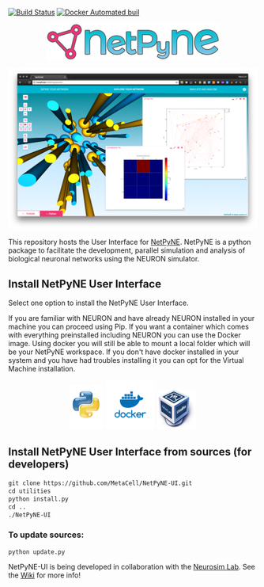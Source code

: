 [![Build Status](https://travis-ci.org/MetaCell/NetPyNE-UI.svg?branch=master)](https://travis-ci.org/MetaCell/NetPyNE-UI)
[![Docker Automated buil](https://img.shields.io/docker/automated/jrottenberg/ffmpeg.svg)](https://hub.docker.com/r/metacell/netpyne-ui/)

<p align="center">
    <img src="https://raw.githubusercontent.com/MetaCell/NetPyNE-UI/development/docs/NetPyNe.png" width="350px"/>
</p>

![Screenshot](https://github.com/metacell/netpyne-ui/raw/master/netpyneui.png)

This repository hosts the User Interface for [NetPyNE](http://www.neurosimlab.org/netpyne/). NetPyNE is a python package to facilitate the development, parallel simulation and analysis of biological neuronal networks using the NEURON simulator.

## Install NetPyNE User Interface

Select one option to install the NetPyNE User Interface. 

If you are familiar with NEURON and have already NEURON installed in your machine you can proceed using Pip. If you want a container which comes with everything preinstalled including NEURON you can use the Docker image. Using docker you will still be able to mount a local folder which will be your NetPyNE workspace. If you don't have docker installed in your system and you have had troubles installing it you can opt for the Virtual Machine installation.

<p align="center">
    <a href="https://github.com/MetaCell/NetPyNE-UI/wiki/Pip-installation"><img src="https://raw.githubusercontent.com/MetaCell/NetPyNE-UI/ddelpiano-patch-1/docs/pip_logo.png" alt="Pip" width="70px"/></a>
  <a href="https://github.com/MetaCell/NetPyNE-UI/wiki/Docker-installation"><img src="https://raw.githubusercontent.com/MetaCell/NetPyNE-UI/ddelpiano-patch-1/docs/docker_logo.png" alt="Docker" width="100px"/></a>
  <a href="https://github.com/MetaCell/NetPyNE-UI/wiki/Virtual-Machine-Installation"><img src="https://raw.githubusercontent.com/MetaCell/NetPyNE-UI/ddelpiano-patch-1/docs/vbox_logo.png" alt="Virtual Box" width="80px"/></a>
</p>

## Install NetPyNE User Interface from sources (for developers)
```
git clone https://github.com/MetaCell/NetPyNE-UI.git
cd utilities
python install.py
cd ..
./NetPyNE-UI
```
### To update sources:
```
python update.py
```

NetPyNE-UI is being developed in collaboration with the [Neurosim Lab](http://neurosimlab.org/).
See the [Wiki](https://github.com/MetaCell/NetPyNE-UI/wiki) for more info!

